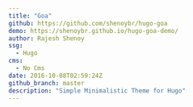 ```yaml
---
title: "Goa"
github: https://github.com/shenoybr/hugo-goa
demo: https://shenoybr.github.io/hugo-goa-demo/
author: Rajesh Shenoy
ssg:
  - Hugo
cms:
  - No Cms
date: 2016-10-08T02:59:24Z
github_branch: master
description: "Simple Minimalistic Theme for Hugo"
---
```

